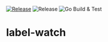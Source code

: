 [![Release](https://img.shields.io/github/v/release/kolikons/label-watch.svg)](https://github.com/kolikons/label-watch/releases/latest)
![Release](https://github.com/kolikons/label-watch/actions/workflows/release.yaml/badge.svg)
![Go Build & Test](https://github.com/kolikons/label-watch/actions/workflows/ci.yaml/badge.svg?event=pull_request)

# label-watch
